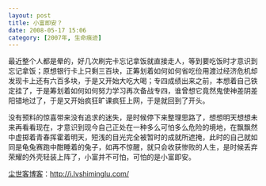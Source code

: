 ```yaml
---
layout: post
title: 小富即安？
date: 2008-05-17 15:06
category: [2007年, 生命痕迹]
---
```

最近整个人都是晕的，好几次刷完卡忘记拿饭就直接走人，等到要吃饭时才意识到忘记拿饭；原想银行卡上只剩三百块，正筹划着如何如何省吃俭用渡过经济危机却发现卡上还有六百多块，于是又开始大吃大喝；专四成绩出来之前，本想着自己铁定挂了，于是筹划着如何如何努力学习再次备战专四，谁曾想它竟然鬼使神差阴差阳错地过了，于是又开始疯狂旷课疯狂上网，于是就回到了开头。

没有预料的惊喜带来没有追求的迷失，是时候停下来整理思路了，想想明天想想未来再看看现在，才意识到现今自己正处在一种多么可怕多么危险的境地，在飘飘然中虚掷着青春挥霍着明天，短浅的目光完全被暂时的成就所遮掩，此时的自己就如同是龟兔赛跑中酣睡着的兔子，如再不惊醒，就只会收获惨败的人生，是时候丢弃荣耀的外壳轻装上阵了，小富并不可怕，可怕的是小富即安。

<a href="http://i.lvshiminglu.com/">尘世客博客</a>：<a href="http://i.lvshiminglu.com/">http://i.lvshiminglu.com/</a>

